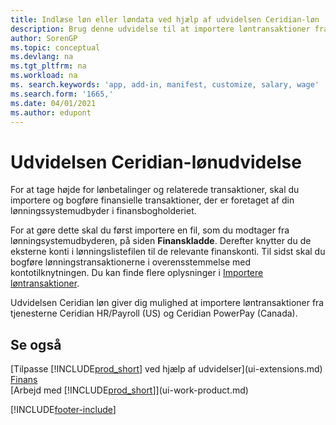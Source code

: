 ```yaml
---
title: Indlæse løn eller løndata ved hjælp af udvidelsen Ceridian-løn
description: Brug denne udvidelse til at importere løntransaktioner fra tjenesterne Ceridian HR/Payroll (US) og Ceridian PowerPay (Canada).
author: SorenGP
ms.topic: conceptual
ms.devlang: na
ms.tgt_pltfrm: na
ms.workload: na
ms. search.keywords: 'app, add-in, manifest, customize, salary, wage'
ms.search.form: '1665,'
ms.date: 04/01/2021
ms.author: edupont
---
```

# <a name="the-ceridian-payroll-extension"></a><a name="the-ceridian-payroll-extension"></a><a name="the-ceridian-payroll-extension"></a>Udvidelsen Ceridian-lønudvidelse

For at tage højde for lønbetalinger og relaterede transaktioner, skal du importere og bogføre finansielle transaktioner, der er foretaget af din lønningssystemudbyder i finansbogholderiet.

For at gøre dette skal du først importere en fil, som du modtager fra lønningsystemudbyderen, på siden **Finanskladde**. Derefter knytter du de eksterne konti i lønningslistefilen til de relevante finanskonti. Til sidst skal du bogføre lønningstransaktionerne i overensstemmelse med kontotilknytningen. Du kan finde flere oplysninger i [Importere løntransaktioner](finance-how-import-payroll-transactions.md).

Udvidelsen Ceridian løn giver dig mulighed at importere løntransaktioner fra tjenesterne Ceridian HR/Payroll (US) og Ceridian PowerPay (Canada).

## <a name="see-also"></a><a name="see-also"></a><a name="see-also"></a>Se også

[Tilpasse [!INCLUDE[prod_short](includes/prod_short.md)] ved hjælp af udvidelser](ui-extensions.md)  
[Finans](finance.md)  
[Arbejd med [!INCLUDE[prod_short](includes/prod_short.md)]](ui-work-product.md)  

[!INCLUDE[footer-include](includes/footer-banner.md)]
